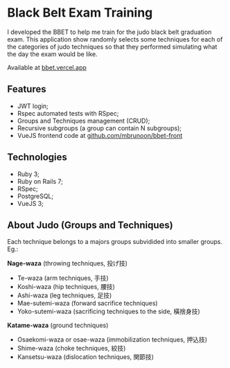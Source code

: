 
# Black Belt Exam Training

I developed the BBET to help me train for the judo black belt graduation exam.
This application show randomly selects some techniques for each of the categories of judo techniques so that they performed simulating what the day the exam would be like.

Available at [bbet.vercel.app](https://bbet.vercel.app/)

## Features
- JWT login;
- Rspec automated tests with RSpec; 
- Groups and Techniques management (CRUD);
- Recursive subgroups (a group can contain N subgroups);
- VueJS frontend code at [github.com/mbrunoon/bbet-front](https://github.com/mbrunoon/bbet-front) 

## Technologies

 - Ruby 3;
 - Ruby on Rails 7;
 - RSpec;
 - PostgreSQL;
 - VueJS 3;

## About Judo (Groups and Techniques)

Each technique belongs to a majors groups subvidided into smaller groups. Eg.:

**Nage-waza** (throwing techniques, 投げ技)
- Te-waza (arm techniques, 手技)
- Koshi-waza (hip techniques, 腰技)
- Ashi-waza (leg techniques, 足技)
- Mae-sutemi-waza (forward sacrifice techniques)
- Yoko-sutemi-waza (sacrificing techniques to the side, 橫捨身技)
    
**Katame-waza** (ground techniques)
- Osaekomi-waza or osae-waza (immobilization techniques, 押込技)
- Shime-waza (choke techniques, 絞技)
- Kansetsu-waza (dislocation techniques, 関節技) 
